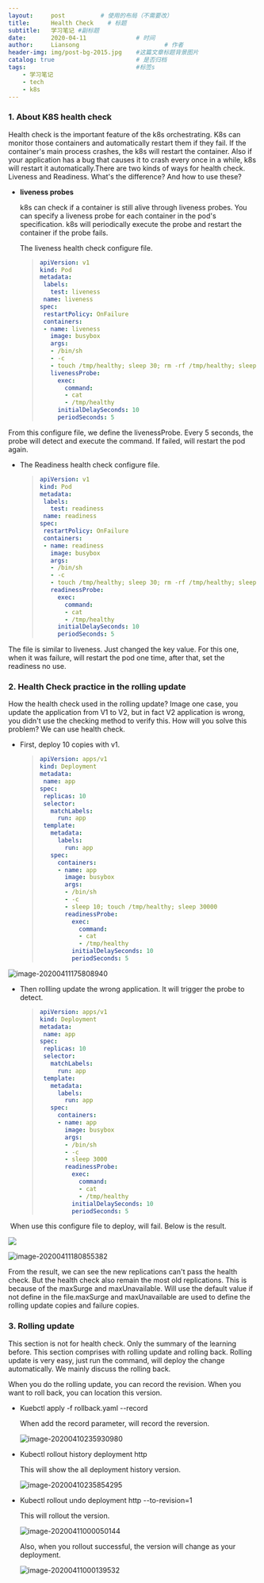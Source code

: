 ```yaml
---
layout:     post   		  # 使用的布局（不需要改）
title:      Health Check    # 标题
subtitle:   学习笔记 #副标题
date:       2020-04-11 				# 时间
author:     Liansong 						# 作者
header-img: img/post-bg-2015.jpg 	#这篇文章标题背景图片
catalog: true 						# 是否归档
tags:								#标签s
    - 学习笔记
    - tech
    - k8s
---
```


### 1. About K8S health check

Health check is the important feature of the k8s orchestrating. K8s can monitor those containers and automatically restart them if they fail. If the container's main process crashes, the k8s will restart the container. Also if your application has a bug that causes it to crash every once in a while, k8s will restart it automatically.There are two kinds of ways for health check. Liveness and Readiness. What's the difference? And how to use these? 

- **liveness probes**

  k8s can check if a container is still alive through liveness probes. You can specify a liveness probe for each container in the pod's specification. k8s will periodically execute the probe and restart the container if the probe fails.
  
  The liveness health check configure file.
  
  >```yaml
  >apiVersion: v1
  >kind: Pod
  >metadata:
  >  labels:
  >    test: liveness
  >  name: liveness
  >spec:
  >  restartPolicy: OnFailure
  >  containers:
  >  - name: liveness
  >    image: busybox
  >    args:
  >    - /bin/sh
  >    - -c
  >    - touch /tmp/healthy; sleep 30; rm -rf /tmp/healthy; sleep 60
  >    livenessProbe:
  >      exec:
  >        command:
  >        - cat
  >        - /tmp/healthy
  >      initialDelaySeconds: 10
  >      periodSeconds: 5
  >```

From this configure file, we define the livenessProbe. Every 5 seconds, the probe will detect and execute the command. If failed, will restart the pod again. 

- The  Readiness health check configure file.

  >```yaml
  >apiVersion: v1
  >kind: Pod
  >metadata:
  >  labels:
  >    test: readiness
  >  name: readiness
  >spec:
  >  restartPolicy: OnFailure
  >  containers:
  >  - name: readiness
  >    image: busybox
  >    args:
  >    - /bin/sh
  >    - -c
  >    - touch /tmp/healthy; sleep 30; rm -rf /tmp/healthy; sleep 60
  >    readinessProbe:
  >      exec:
  >        command:
  >        - cat
  >        - /tmp/healthy
  >      initialDelaySeconds: 10
  >      periodSeconds: 5
  >```

The file is similar to liveness. Just changed the key value. For this one, when it was failure, will restart the pod one time, after that, set the readiness no use. 

### 2. Health Check practice in the rolling update

How the health check used in the rolling update? Image one case, you update the application from V1 to V2, but in fact V2 application is wrong, you didn't use the checking method to verify this. How will you solve this problem? We can use health check.

- First, deploy 10 copies with v1.

  >```yaml
  >apiVersion: apps/v1
  >kind: Deployment
  >metadata:
  >  name: app
  >spec:
  >  replicas: 10
  >  selector:
  >    matchLabels:
  >      run: app
  >  template:
  >    metadata:
  >      labels:
  >        run: app
  >    spec:
  >      containers:
  >      - name: app
  >        image: busybox
  >        args:
  >        - /bin/sh
  >        - -c
  >        - sleep 10; touch /tmp/healthy; sleep 30000
  >        readinessProbe:
  >          exec:
  >            command:
  >            - cat
  >            - /tmp/healthy
  >          initialDelaySeconds: 10
  >          periodSeconds: 5
  >```

![image-20200411175808940](https://tva1.sinaimg.cn/large/007S8ZIlgy1gdpzbx6r8oj318i0qm7wh.jpg)

- Then rollling update the wrong application. It will trigger the probe to detect.

  >```yaml
  >apiVersion: apps/v1
  >kind: Deployment
  >metadata:
  >  name: app
  >spec:
  >  replicas: 10
  >  selector:
  >    matchLabels:
  >      run: app
  >  template:
  >    metadata:
  >      labels:
  >        run: app
  >    spec:
  >      containers:
  >      - name: app
  >        image: busybox
  >        args:
  >        - /bin/sh
  >        - -c
  >        - sleep 3000
  >        readinessProbe:
  >          exec:
  >            command:
  >            - cat
  >            - /tmp/healthy
  >          initialDelaySeconds: 10
  >          periodSeconds: 5
  >```

​        When use this configure file to deploy, will fail. Below is the result.

![ ](https://tva1.sinaimg.cn/large/007S8ZIlgy1gdpzk08tjbj313i0qe4qp.jpg)

![image-20200411180855382](https://tva1.sinaimg.cn/large/007S8ZIlgy1gdpztqjufbj30qa0zqx47.jpg)

From the result, we can see the new replications can't pass the health check. But the health check also remain the most old replications. This is because of the maxSurge and maxUnavailable. Will use the default value if not define in the file.maxSurge and maxUnavailable are used to define the rolling update copies and failure copies.

### 3. Rolling update

This section is not for health check. Only the summary of the learning before.                                                                                                                                                                    This section comprises with rolling update and rolling back. Rolling update is very easy, just run the command, will deploy the change automatically. We mainly discuss the rolling back.

When you do the rolling update, you can record the revision. When you want to roll back, you can location this version.                                   

- Kuebctl apply -f rollback.yaml --record

  When add the record parameter, will record the reversion.

  ![image-20200410235930980](https://tva1.sinaimg.cn/large/00831rSTgy1gdp45c5s14j31ig0oohdt.jpg)

- Kubectl rollout history deployment http 

  This will show the all deployment history version.

  ![image-20200410235854295](https://tva1.sinaimg.cn/large/00831rSTgy1gdp44rkss8j31640cqtoh.jpg)

- Kubectl rollout undo deployment http --to-revision=1

  This will rollout the version.

  ![image-20200411000050144](https://tva1.sinaimg.cn/large/00831rSTgy1gdp46orwccj31mw0aa4gs.jpg)

  Also, when you rollout successful, the version will change as your deployment.

  ![image-20200411000139532](https://tva1.sinaimg.cn/large/00831rSTgy1gdp47k5pepj31760bo170.jpg)
